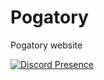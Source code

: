 # Pogatory
Pogatory website


[![Discord Presence](https://lanyard.cnrad.dev/api/321798617776259073)](https://discord.com/users/321798617776259073)
